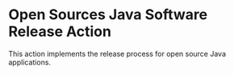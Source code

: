 # Open Sources Java Software Release Action

This action implements the release process for open source Java applications.
